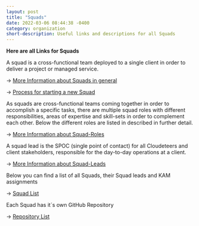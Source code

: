 ```yaml
---
layout: post
title: "Squads"
date: 2022-03-06 08:44:38 -0400
category: organization
short-description: Useful links and descriptions for all Squads
---
```


**Here are all Links for Squads**

A squad is a cross-functional team deployed to a single client in order to deliver a project or managed service.

&rarr; [More Information about Squads in general](https://github.com/cloudeteer/cdt-2.0/wiki/04.1_CDT2.0_Squads)

&rarr; [Process for starting a new Squad](https://github.com/cloudeteer/cdt-2.0/wiki/06_Processes#squad-home-initialization)

As squads are cross-functional teams coming together in order to accomplish a specific tasks, there are multiple squad roles with different responsibilities, areas of expertise and skill-sets in order to complement each other. Below the different roles are listed in described in further detail.

&rarr; [More Information about Squad-Roles](https://github.com/cloudeteer/cdt-2.0/wiki/04.2_CDT2.0_Squad_Roles)

A squad lead is the SPOC (single point of contact) for all Cloudeteers and client stakeholders, responsible for the day-to-day operations at a client.

&rarr; [More Information about Squad-Leads](https://github.com/cloudeteer/cdt-2.0/wiki/04.3_Squad_Lead)

Below you can find a list of all Squads, their Squad leads and KAM assignments

&rarr; [Squad List](https://github.com/cloudeteer/cdt-2.0/wiki/04.5_Squad_Lead_and_KAM_Assignments#squad-lead-and-kam-assignments)

Each Squad has it´s own GitHub Repository

&rarr; [Repository List](https://github.com/orgs/cloudeteer/repositories?language=&q=squad&sort=&type=all)
